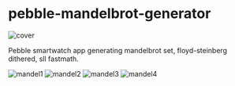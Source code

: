 pebble-mandelbrot-generator
===========================

![cover](http://mhungerford.github.io/pebble-mandelbrot-generator/pebble_cover.png)

Pebble smartwatch app generating mandelbrot set, floyd-steinberg dithered, sll fastmath.

![mandel1](http://mhungerford.github.io/pebble-mandelbrot-generator/mandel1.png)  ![mandel2](http://mhungerford.github.io/pebble-mandelbrot-generator/mandel2.png)  ![mandel3](http://mhungerford.github.io/pebble-mandelbrot-generator/mandel3.png)  ![mandel4](http://mhungerford.github.io/pebble-mandelbrot-generator/mandel4.png)  
